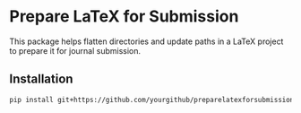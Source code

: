 # Prepare LaTeX for Submission

This package helps flatten directories and update paths in a LaTeX project to prepare it for journal submission.

## Installation

```bash
pip install git+https://github.com/yourgithub/preparelatexforsubmission.git
